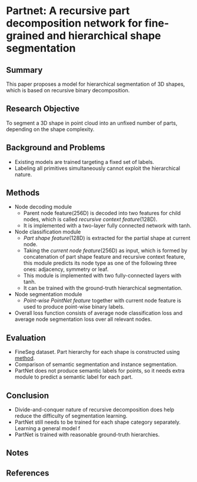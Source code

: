 # Partnet: A recursive part decomposition network for fine-grained and hierarchical shape segmentation

## Summary
This paper proposes a model for hierarchical segmentation of 3D shapes, which is based on recursive binary decomposition.
## Research Objective
To segment a 3D shape in point cloud into an unfixed number of parts, depending on the shape complexity.
## Background and Problems
- Existing models are trained targeting a fixed set of labels.
- Labeling all primitives simultaneously cannot exploit the hierarchical nature.
## Methods
- Node decoding module
	-  Parent node feature(256D) is decoded into two features for child nodes, which is called *recursive context feature*(128D).
	- It is implemented with a two-layer fully connected network with tanh.
- Node classification module
	- *Part shape feature*(128D) is extracted for the partial shape at current node.
	- Taking the *current node feature*(256D) as input, which is formed by concatenation of part shape feature and recursive context feature, this module predicts its node type as one of the following three ones: adjacency, symmetry or leaf.
	- This module is implemented with two fully-connected layers with tanh.
	- It can be trained with the ground-truth hierarchical segmentation.
- Node segmentation module
	- *Point-wise PointNet feature* together with current node feature is used to produce point-wise binary labels.
- Overall loss function consists of average node classification loss and average node segmentation loss over all relevant nodes.
## Evaluation
- FineSeg dataset. Part hierarchy for each shape is constructed using [method](#References).
- Comparison of semantic segmentation and instance segmentation.
- PartNet does not produce semantic labels for points, so it needs extra module to predict a semantic label for each part.
## Conclusion
- Divide-and-conquer nature of recursive decomposition does help reduce the difficulty of segmentation learning.
- PartNet still needs to be trained for each shape category separately. Learning a general model f
- PartNet is trained with reasonable ground-truth hierarchies.
## Notes

## References
<!--stackedit_data:
eyJoaXN0b3J5IjpbNTQ5ODA5NzcyLDIxMDkyOTQ4NjIsLTE1ND
QyOTI4NF19
-->
